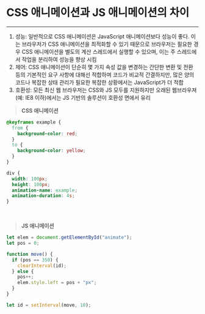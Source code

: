 # CSS 애니메이션과 JS 애니메이션의 차이

<hr/>

1. 성능: 일반적으로 CSS 애니메이션은 JavaScript 애니메이션보다 성능이 좋다. 이는 브라우저가 CSS 애니메이션을 최적화할 수 있기 때문으로 브라우저는 필요한 경우 CSS 애니메이션을 별도의 계산 스레드에서 실행할 수 있으며, 이는 주 스레드에서 작업을 분리하여 성능을 향상 시킴
   <br>
2. 제어: CSS 애니메이션이 단순히 몇 가지 속성 값을 변경하는 간단한 변환 및 전환 등의 기본적인 요구 사항에 대해선 적합하며 코드가 비교적 간결하지만, 많은 양의 코드나 복잡한 상태 관리가 필요한 복잡한 상황에서는 JavaScript가 더 적합
   <br>
3. 호환성: 모든 최신 웹 브라우저는 CSS와 JS 모두를 지원하지만 오래된 웹브라우져(예: IE8 이하)에서는 JS 기반의 솔루션이 호환성 면에서 유리

> **CSS 애니메이션**

```css
@keyframes example {
  from {
    background-color: red;
  }
  to {
    background-color: yellow;
  }
}

div {
  width: 100px;
  height: 100px;
  animation-name: example;
  animation-duration: 4s;
}
```

  <br>

> **JS 애니메이션**

```js
let elem = document.getElementById("animate");
let pos = 0;

function move() {
  if (pos == 350) {
    clearInterval(id);
  } else {
    pos++;
    elem.style.left = pos + "px";
  }
}

let id = setInterval(move, 10);
```
